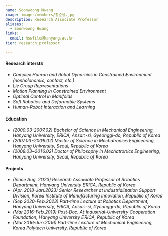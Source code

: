 ```yaml
---
name: Soonwoong Hwang
image: images/members/황순웅.jpg
description: Research Associate Professor
aliases:
  - Soonwoong Hwang
links:
  email: hswfile@hanyang.ac.kr
tier: research_professor

---
```

#### **Research intersts**
- *Complex Human and Robot Dynamics in Constrained Environment (nonholonomic, contact, etc.)*
- *Lie Group Representations*
- *Motion Planning in Constrained Environment*
- *Optimal Control in Manifolds*
- *Soft Robotics and Deformable Systems*
- *Human-Robot Interaction and Learning*


#### **Education**
- *(2000.03-2007.02) Bachelor of Science in Mechanical Engineering, Hanyang University, ERICA, Ansan-si, Gyeonggi-do, Republic of Korea*
- *(2007.03~2009.02) Master of Science in Mechatronics Engineering, Hanyang University, Seoul, Republic of Korea*
- *(2009.03~2016.02) Doctor of Philosophy in Mechatronics Engineering, Hanyang University, Seoul, Republic of Korea*

#### **Projects**
- *(Since Aug. 2023) Research Associate Professor at Robotics Department, Hanyang University ERICA, Republic of Korea*
- *(Apr. 2018-Jan.2023) Senior Researcher at Industrialization Support Division, Korea Institute of Manufacturing Innovation, Republic of Korea*
- *(Sep.2020-Feb.2023) Part-time Lecture at Robotics Department, Hanyang University, ERICA, Ansan-si, Gyeonggi-do, Republic of Korea*
- *(Mar.2016-Feb.2019) Post-Doc. At Industrial-University Cooperation Foundation, Hanyang University ERICA, Republic of Korea*
- *(Mar.2016-Jun.2016) Part-time Lecture at Mechanical Engineering, Korea Polytech University, Republic of Korea*
   
  